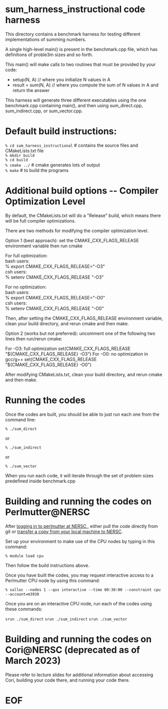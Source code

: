 
# sum_harness_instructional code harness

This directory contains a benchmark harness for testing different implementations of
summing numbers.

A single high-level main() is present in the benchmark.cpp file, which has definitions of proble3m sizes and so forth. 

This main() will make calls to two routines that must be provided by your code:
* setup(N, A) // where you initialize N values in A
* result = sum(N, A) // where you compute the sum of N values in A and return the answer

This harness will generate three different executables using the one benchmark.cpp containing main(), and then using sum_direct.cpp, sum_indirect.cpp, or sum_vector.cpp.

# Default build instructions:


`% cd sum_harness_instructional`     # contains the source files and CMakeLists.txt file  
`% mkdir build`  
`% cd build`  
`% cmake ../`           # cmake generates lots of output   
`% make`                # to build the programs  

# Additional build options -- Compiler Optimization Level

By default, the CMakeLists.txt will do a "Release" build, which means there will be full compiler optimizations.

There are two methods for modifying the compiler optimization level.

Option 1 (best approach): set the CMAKE_CXX_FLAGS_RELEASE environment variable then run cmake

For full optimization:  
 bash users:  
 % export CMAKE_CXX_FLAGS_RELEASE="-O3"  
 csh users:  
 % setenv CMAKE_CXX_FLAGS_RELEASE "-O3"  

For no optimization:  
 bash users:  
 % export CMAKE_CXX_FLAGS_RELEASE="-O0"  
 csh users:  
 % setenv CMAKE_CXX_FLAGS_RELEASE "-O0"  

 Then, after setting the CMAKE_CXX_FLAGS_RELEASE environment variable, clean your build directory, and rerun cmake and then make.


Option 2 (works but not preferred): uncomment one of the following two lines then run/rerun cmake:

For -O3: full optimization 
   set(CMAKE_CXX_FLAGS_RELEASE "${CMAKE_CXX_FLAGS_RELEASE} -O3")
For -O0: no optimization in gcc/g++
   set(CMAKE_CXX_FLAGS_RELEASE "${CMAKE_CXX_FLAGS_RELEASE} -O0")

After modifying CMakeLists.txt, clean your build directory, and rerun cmake and then make.

# Running the codes

Once the codes are built, you should be able to just run each one from the command line:

`% ./sum_direct`

or 

`% ./sum_indirect`

or

`% ./sum_vector`

When you run each code, it will iterate through the set of problem sizes predefined inside benchmark.cpp

# Building and running the codes on Perlmutter@NERSC

After [logging in to perlmutter at NERSC,](https://docs.nersc.gov/systems/perlmutter/), either pull the code directly from git or [transfer a copy from your local machine to NERSC](https://docs.nersc.gov/services/scp/).

Set up your environment to make use of the CPU nodes by typing in this command:

`% module load cpu`

Then follow the build instructions above.

Once you have built the codes, you may request interactive access to a Perlmutter CPU node by using this command:

`% salloc --nodes 1 --qos interactive --time 00:30:00 --constraint cpu --account=m3930`

Once you are on an interactive CPU node, run each of the codes using these commands:

`srun ./sum_direct`
`srun ./sum_indirect`
`srun ./sum_vector`


# Building and running the codes on Cori@NERSC (deprecated as of March 2023)

Please refer to lecture slides for additional information about accessing Cori, building your code there, and running your code there.


# EOF
